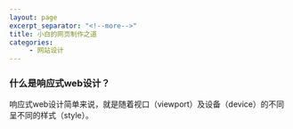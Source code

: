 ```yaml
---
layout: page
excerpt_separator: "<!--more-->"
title: 小白的网页制作之道
categories:
     - 网站设计
---
```

### 什么是响应式web设计？
响应式web设计简单来说，就是随着视口（viewport）及设备（device）的不同呈不同的样式（style）。